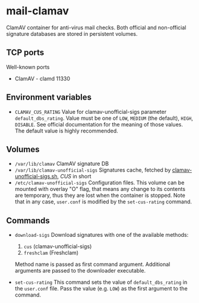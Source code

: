 # mail-clamav

ClamAV container for anti-virus mail checks. Both official and
non-official signature databases are stored in persistent volumes.

## TCP ports

Well-known ports

- ClamAV - clamd 11330

## Environment variables

- `CLAMAV_CUS_RATING` Value for clamav-unofficial-sigs parameter
  `default_dbs_rating`. Value must be one of `LOW`, `MEDIUM` (the
  default), `HIGH`, `DISABLE`. See official documentation for the meaning
  of those values. The default value is highly recommended.

## Volumes

- `/var/lib/clamav` ClamAV signature DB
- `/var/lib/clamav-unofficial-sigs` Signatures cache, fetched by
  [clamav-unofficial-sigs.sh](https://github.com/extremeshok/clamav-unofficial-sigs),
  _CUS_ in short
- `/etc/clamav-unofficial-sigs` Configuration files. This volume can be
  mounted with overlay "O" flag, that means any change to its contents are
  temporary, thus they are lost when the container is stopped. Note that
  in any case, `user.conf` is modified by the `set-cus-rating` command.

## Commands

- `download-sigs` Download signatures with one of the available methods:
     1. `cus` (clamav-unofficial-sigs)
     2. `freshclam` (Freshclam)

  Method name is passed as first command argument. Additional arguments are passed to the downloader executable.

- `set-cus-rating` This command sets the value of `default_dbs_rating` in
  the `user.conf` file. Pass the value (e.g. `LOW`) as the first argument
  to the command.
